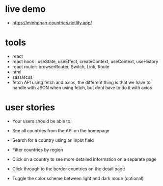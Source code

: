 # live demo
- https://minhphan-countries.netlify.app/ 
# tools
- react
- react hook : useState, useEffect, createContext, useContext, useHistory
- react router: browserRouter, Switch, Link, Route
- html
- sass/scss
- fetch API using fetch and axios, the different thing is that we have to handle with JSON when using fetch, but dont have to do it with axios
# user stories
- Your users should be able to:

- See all countries from the API on the homepage
- Search for a country using an input field
- Filter countries by region
- Click on a country to see more detailed information on a separate page
- Click through to the border countries on the detail page
- Toggle the color scheme between light and dark mode (optional)